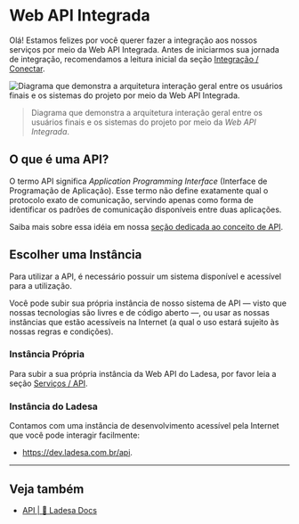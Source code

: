 # Web API Integrada

Olá! Estamos felizes por você querer fazer a integração aos nossos serviços por meio da Web API Integrada. Antes de iniciarmos sua jornada de integração, recomendamos a leitura inicial da seção [Integração / Conectar](../index.md).

<!-- #region introduction -->

<script setup lang="ts">
  import imgOverview from "@/content/developers/ladesa-systems/connect/web-api/_parts/assets/api-overview.drawio.png"
</script>

<img :src="imgOverview" alt="Diagrama que demonstra a arquitetura interação geral entre os usuários finais e os sistemas do projeto por meio da Web API Integrada." />

> Diagrama que demonstra a arquitetura interação geral entre os usuários finais e os sistemas do projeto por meio da _Web API Integrada_.

<!-- #endregion introduction -->

## O que é uma API?

O termo API significa _Application Programming Interface_ (Interface de Programação de Aplicação). Esse termo não define exatamente qual o protocolo exato de comunicação, servindo apenas como forma de identificar os padrões de comunicação disponíveis entre duas aplicações.

Saiba mais sobre essa idéia em nossa [seção dedicada ao conceito de API](../../../tutorials/platforms/api/index.md).

## Escolher uma Instância

Para utilizar a API, é necessário possuir um sistema disponível e acessível para a utilização.

Você pode subir sua própria instância de nosso sistema de API — visto que nossas tecnologias são livres e de código aberto —, ou usar as nossas instâncias que estão acessíveis na Internet (a qual o uso estará sujeito às nossas regras e condições).

### Instância Própria

Para subir a sua própria instância da Web API do Ladesa, por favor leia a seção [Serviços / API](../../../ladesa-systems/microservices/back-end/api/index.md).

### Instância do Ladesa

Contamos com uma instância de desenvolvimento acessível pela Internet que você pode interagir facilmente:

- <https://dev.ladesa.com.br/api>.

---

## Veja também

- [API | 🦉 Ladesa Docs](../../../tutorials/platforms/api/index.md)
